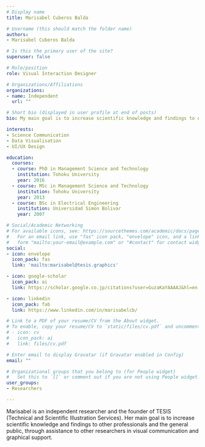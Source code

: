 ```yaml
---
# Display name
title: Marisabel Cuberos Balda

# Username (this should match the folder name)
authors:
- Marisabel Cuberos Balda

# Is this the primary user of the site?
superuser: false

# Role/position
role: Visual Interaction Designer

# Organizations/Affiliations
organizations:
- name: Independent
  url: ""

# Short bio (displayed in user profile at end of posts)
bio: My main goal is to increase scientific knowledge and findings to other professionals and the general public, through assistance to other researchers in visual communication and graphical support.

interests:
- Science Communication
- Data Visualisation
- UI/UX Design

education:
  courses:
  - course: PhD in Management Science and Technology
    institution: Tohoku University
    year: 2016
  - course: MSc in Management Science and Technology
    institution: Tohoku University
    year: 2013
  - course: BSc in Electrical Engineering
    institution: Universidad Simon Bolivar
    year: 2007

# Social/Academic Networking
# For available icons, see: https://sourcethemes.com/academic/docs/page-builder/#icons
#   For an email link, use "fas" icon pack, "envelope" icon, and a link in the
#   form "mailto:your-email@example.com" or "#contact" for contact widget.
social:
- icon: envelope
  icon_pack: fas
  link: 'mailto:marisabel@tesis.graphics'

- icon: google-scholar
  icon_pack: ai
  link: https://scholar.google.co.jp/citations?user=GuzaKaYAAAAJ&hl=en

- icon: linkedin
  icon_pack: fab
  link: https://www.linkedin.com/in/marisabelcb/

# Link to a PDF of your resume/CV from the About widget.
# To enable, copy your resume/CV to `static/files/cv.pdf` and uncomment the lines below.
# - icon: cv
#   icon_pack: ai
#   link: files/cv.pdf

# Enter email to display Gravatar (if Gravatar enabled in Config)
email: ""

# Organizational groups that you belong to (for People widget)
#   Set this to `[]` or comment out if you are not using People widget.
user_groups:
- Researchers

---
```

Marisabel is an independent researcher and the founder of TESIS (Technical and Scientific Illustration Services). Her main goal is to increase scientific knowledge and findings to other professionals and the general public, through assistance to other researchers in visual communication and graphical support.
